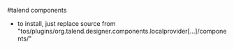 #talend components

- to install, just replace source from "tos/plugins/org.talend.designer.components.localprovider[...]/components/<the component>"
